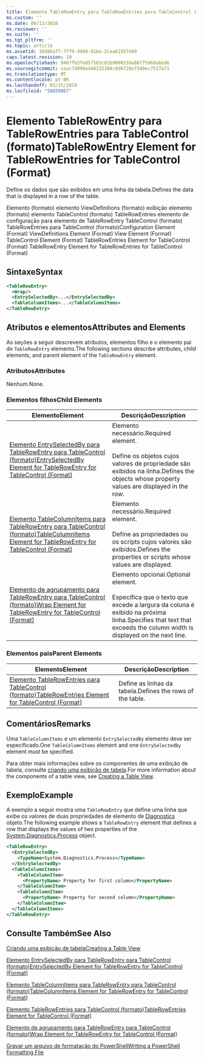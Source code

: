 ```yaml
---
title: Elemento TableRowEntry para TableRowEntries para TableControl (formato) | Microsoft Docs
ms.custom: ''
ms.date: 09/13/2016
ms.reviewer: ''
ms.suite: ''
ms.tgt_pltfrm: ''
ms.topic: article
ms.assetid: 18d86af7-7ff9-4968-81be-2caa61937d49
caps.latest.revision: 10
ms.openlocfilehash: 946ffb3fe857503c02b9000238a86775969abbd6
ms.sourcegitcommit: caac7d098a448232304c9d6728e7340ec7517a71
ms.translationtype: MT
ms.contentlocale: pt-BR
ms.lasthandoff: 03/15/2019
ms.locfileid: "58059867"
---
```

# <a name="tablerowentry-element-for-tablerowentries-for-tablecontrol-format"></a><span data-ttu-id="90b99-102">Elemento TableRowEntry para TableRowEntries para TableControl (formato)</span><span class="sxs-lookup"><span data-stu-id="90b99-102">TableRowEntry Element for TableRowEntries for TableControl (Format)</span></span>

<span data-ttu-id="90b99-103">Define os dados que são exibidos em uma linha da tabela.</span><span class="sxs-lookup"><span data-stu-id="90b99-103">Defines the data that is displayed in a row of the table.</span></span>

<span data-ttu-id="90b99-104">Elemento (formato) elemento ViewDefinitions (formato) exibição elemento (formato) elemento TableControl (formato) TableRowEntries elemento de configuração para elemento de TableRowEntry TableControl (formato) TableRowEntries para TableControl (formato)</span><span class="sxs-lookup"><span data-stu-id="90b99-104">Configuration Element (Format) ViewDefinitions Element (Format) View Element (Format) TableControl Element (Format) TableRowEntries Element for TableControl (Format) TableRowEntry Element for TableRowEntries for TableControl (Format)</span></span>

## <a name="syntax"></a><span data-ttu-id="90b99-105">Sintaxe</span><span class="sxs-lookup"><span data-stu-id="90b99-105">Syntax</span></span>

```xml
<TableRowEntry>
  <Wrap/>
  <EntrySelectedBy>...</EntrySelectedBy>
  <TableColumnItems>...</TableColumnItems>
</TableRowEntry>
```

## <a name="attributes-and-elements"></a><span data-ttu-id="90b99-106">Atributos e elementos</span><span class="sxs-lookup"><span data-stu-id="90b99-106">Attributes and Elements</span></span>

<span data-ttu-id="90b99-107">As seções a seguir descrevem atributos, elementos filho e o elemento pai do `TableRowEntry` elemento.</span><span class="sxs-lookup"><span data-stu-id="90b99-107">The following sections describe attributes, child elements, and parent element of the `TableRowEntry` element.</span></span>

### <a name="attributes"></a><span data-ttu-id="90b99-108">Atributos</span><span class="sxs-lookup"><span data-stu-id="90b99-108">Attributes</span></span>

<span data-ttu-id="90b99-109">Nenhum.</span><span class="sxs-lookup"><span data-stu-id="90b99-109">None.</span></span>

### <a name="child-elements"></a><span data-ttu-id="90b99-110">Elementos filhos</span><span class="sxs-lookup"><span data-stu-id="90b99-110">Child Elements</span></span>

|<span data-ttu-id="90b99-111">Elemento</span><span class="sxs-lookup"><span data-stu-id="90b99-111">Element</span></span>|<span data-ttu-id="90b99-112">Descrição</span><span class="sxs-lookup"><span data-stu-id="90b99-112">Description</span></span>|
|-------------|-----------------|
|[<span data-ttu-id="90b99-113">Elemento EntrySelectedBy para TableRowEntry para TableControl (formato)</span><span class="sxs-lookup"><span data-stu-id="90b99-113">EntrySelectedBy Element for TableRowEntry for TableControl (Format)</span></span>](./entryselectedby-element-for-tablerowentry-for-tablecontrol-format.md)|<span data-ttu-id="90b99-114">Elemento necessário.</span><span class="sxs-lookup"><span data-stu-id="90b99-114">Required element.</span></span><br /><br /> <span data-ttu-id="90b99-115">Define os objetos cujos valores de propriedade são exibidos na linha.</span><span class="sxs-lookup"><span data-stu-id="90b99-115">Defines the objects whose property values are displayed in the row.</span></span>|
|[<span data-ttu-id="90b99-116">Elemento TableColumnItems para TableRowEntry para TableControl (formato)</span><span class="sxs-lookup"><span data-stu-id="90b99-116">TableColumnItems Element for TableRowEntry for TableControl (Format)</span></span>](./tablecolumnitems-element-for-tablerowentry-for-tablecontrol-format.md)|<span data-ttu-id="90b99-117">Elemento necessário.</span><span class="sxs-lookup"><span data-stu-id="90b99-117">Required element.</span></span><br /><br /> <span data-ttu-id="90b99-118">Define as propriedades ou os scripts cujos valores são exibidos.</span><span class="sxs-lookup"><span data-stu-id="90b99-118">Defines the properties or scripts whose values are displayed.</span></span>|
|[<span data-ttu-id="90b99-119">Elemento de agrupamento para TableRowEntry para TableControl (formato)</span><span class="sxs-lookup"><span data-stu-id="90b99-119">Wrap Element for TableRowEntry for TableControl (Format)</span></span>](./wrap-element-for-tablerowentry-for-tablecontrol-format.md)|<span data-ttu-id="90b99-120">Elemento opcional.</span><span class="sxs-lookup"><span data-stu-id="90b99-120">Optional element.</span></span><br /><br /> <span data-ttu-id="90b99-121">Especifica que o texto que excede a largura da coluna é exibido na próxima linha.</span><span class="sxs-lookup"><span data-stu-id="90b99-121">Specifies that text that exceeds the column width is displayed on the next line.</span></span>|

### <a name="parent-elements"></a><span data-ttu-id="90b99-122">Elementos pais</span><span class="sxs-lookup"><span data-stu-id="90b99-122">Parent Elements</span></span>

|<span data-ttu-id="90b99-123">Elemento</span><span class="sxs-lookup"><span data-stu-id="90b99-123">Element</span></span>|<span data-ttu-id="90b99-124">Descrição</span><span class="sxs-lookup"><span data-stu-id="90b99-124">Description</span></span>|
|-------------|-----------------|
|[<span data-ttu-id="90b99-125">Elemento TableRowEntries para TableControl (formato)</span><span class="sxs-lookup"><span data-stu-id="90b99-125">TableRowEntries Element for TableControl (Format)</span></span>](./tablerowentries-element-for-tablecontrol-format.md)|<span data-ttu-id="90b99-126">Define as linhas da tabela.</span><span class="sxs-lookup"><span data-stu-id="90b99-126">Defines the rows of the table.</span></span>|

## <a name="remarks"></a><span data-ttu-id="90b99-127">Comentários</span><span class="sxs-lookup"><span data-stu-id="90b99-127">Remarks</span></span>

<span data-ttu-id="90b99-128">Uma `TableColumnItems` e um elemento `EntrySelectedBy` elemento deve ser especificado.</span><span class="sxs-lookup"><span data-stu-id="90b99-128">One `TableColumnItems` element and one `EntrySelectedBy` element must be specified.</span></span>

<span data-ttu-id="90b99-129">Para obter mais informações sobre os componentes de uma exibição de tabela, consulte [criando uma exibição de tabela](./creating-a-table-view.md).</span><span class="sxs-lookup"><span data-stu-id="90b99-129">For more information about the components of a table view, see [Creating a Table View](./creating-a-table-view.md).</span></span>

## <a name="example"></a><span data-ttu-id="90b99-130">Exemplo</span><span class="sxs-lookup"><span data-stu-id="90b99-130">Example</span></span>

<span data-ttu-id="90b99-131">A exemplo a seguir mostra uma `TableRowEntry` que define uma linha que exibe os valores de duas propriedades de elemento de [Diagnostics](/dotnet/api/System.Diagnostics.Process) objeto.</span><span class="sxs-lookup"><span data-stu-id="90b99-131">The following example shows a `TableRowEntry` element that defines a row that displays the values of two properties of the [System.Diagnostics.Process](/dotnet/api/System.Diagnostics.Process) object.</span></span>

```xml
<TableRowEntry>
  <EntrySelectedBy>
    <TypeName>System.Diagnostics.Process</TypeName>
  </EntrySelectedBy>
  <TableColumnItems>
    <TableColumnItem>
      <PropertyName> Property for first column</PropertyName>
    </TableColumnItem>
    <TableColumnItem>
      <PropertyName> Property for second column</PropertyName>
    </TableColumnItem>
  </TableColumnItems>
</TableRowEntry>
```

## <a name="see-also"></a><span data-ttu-id="90b99-132">Consulte Também</span><span class="sxs-lookup"><span data-stu-id="90b99-132">See Also</span></span>

[<span data-ttu-id="90b99-133">Criando uma exibição de tabela</span><span class="sxs-lookup"><span data-stu-id="90b99-133">Creating a Table View</span></span>](./creating-a-table-view.md)

[<span data-ttu-id="90b99-134">Elemento EntrySelectedBy para TableRowEntry para TableControl (formato)</span><span class="sxs-lookup"><span data-stu-id="90b99-134">EntrySelectedBy Element for TableRowEntry for TableControl (Format)</span></span>](./entryselectedby-element-for-tablerowentry-for-tablecontrol-format.md)

[<span data-ttu-id="90b99-135">Elemento TableColumnItems para TableRowEntry para TableControl (formato)</span><span class="sxs-lookup"><span data-stu-id="90b99-135">TableColumnItems Element for TableRowEntry for TableControl (Format)</span></span>](./tablecolumnitems-element-for-tablerowentry-for-tablecontrol-format.md)

[<span data-ttu-id="90b99-136">Elemento TableRowEntries para TableControl (formato)</span><span class="sxs-lookup"><span data-stu-id="90b99-136">TableRowEntries Element for TableControl (Format)</span></span>](./tablerowentries-element-for-tablecontrol-format.md)

[<span data-ttu-id="90b99-137">Elemento de agrupamento para TableRowEntry para TableControl (formato)</span><span class="sxs-lookup"><span data-stu-id="90b99-137">Wrap Element for TableRowEntry for TableControl (Format)</span></span>](./wrap-element-for-tablerowentry-for-tablecontrol-format.md)

[<span data-ttu-id="90b99-138">Gravar um arquivo de formatação do PowerShell</span><span class="sxs-lookup"><span data-stu-id="90b99-138">Writing a PowerShell Formatting File</span></span>](./writing-a-powershell-formatting-file.md)
